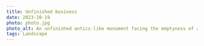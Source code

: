 ```yaml
---
title: Unfinished business
date: 2023-10-19
photo: photo.jpg
photo_alt: An unfinished antics-like monument facing the emptyness of a cloudy sky
tags: Landscape
---
```

